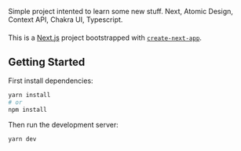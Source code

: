Simple project intented to learn some new stuff. Next, Atomic Design, Context API, Chakra UI, Typescript.

####
This is a [Next.js](https://nextjs.org/) project bootstrapped with [`create-next-app`](https://github.com/vercel/next.js/tree/canary/packages/create-next-app).

## Getting Started

First install dependencies:

```bash
yarn install
# or
npm install
```

Then run the development server:

```bash
yarn dev
```
